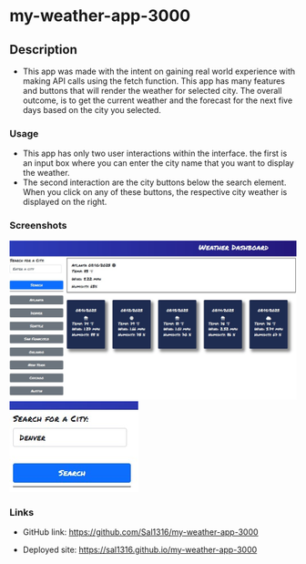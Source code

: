 # my-weather-app-3000

## Description

- This app was made with the intent on gaining real world experience with making API
  calls using the fetch function. This app has many features and buttons
  that will render the weather for selected city. The overall outcome, is to
  get the current weather and the forecast for the next five days based on the city
  you selected.

### Usage

- This app has only two user interactions within the interface. the first is an input box
  where you can enter the city name that you want to display the weather.
- The second interaction are the city buttons below the search element.
  When you click on any of these buttons, the respective city weather is displayed
  on the right.

### Screenshots

![Alt text](Assets/images/ui.jpg)
![Alt text](Assets/images/search-Denver.jpg)

### Links

- GitHub link: https://github.com/Sal1316/my-weather-app-3000

- Deployed site: https://sal1316.github.io/my-weather-app-3000
